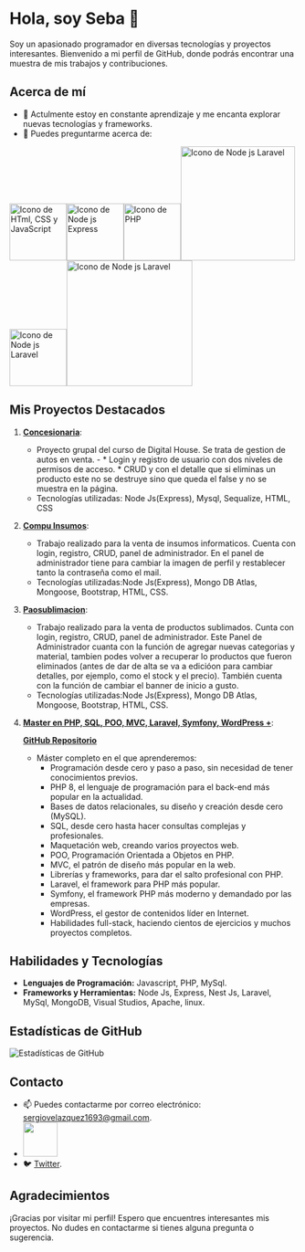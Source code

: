 # Hola, soy Seba 👋

Soy un apasionado programador en diversas tecnologías y proyectos interesantes. Bienvenido a mi perfil de GitHub, donde podrás encontrar una muestra de mis trabajos y contribuciones.

## Acerca de mí
- 🌱 Actulmente estoy en constante aprendizaje y me encanta explorar nuevas tecnologías y frameworks.
- 💬 Puedes preguntarme acerca de:

<img src="https://www.cursosgis.com/wp-content/uploads/2017/06/lenguajes_1.png" alt="Icono de HTml, CSS y JavaScript " width="100"><img src="https://www.bairesdev.com/wp-content/uploads/2021/07/Expressjs.svg" alt="Icono de Node js Express" width="100"><img src="https://assets.zabbix.com/img/brands/php.svg" alt="Icono de PHP" width="100"><img src="https://proximahost.es/blog/wp-content/uploads/2022/05/Laravel.jpg" alt="Icono de Node js Laravel" width="200"><img src="https://ucarecdn.com/0295176b-b17a-4106-b3b0-5bf2b14365e6/" alt="Icono de Node js Laravel" width="100"><img src="https://upload.wikimedia.org/wikipedia/commons/thumb/9/93/MongoDB_Logo.svg/2560px-MongoDB_Logo.svg.png" alt="Icono de Node js Laravel" width="220">

## Mis Proyectos Destacados

1. **[Concesionaria](https://github.com/Sebastian-Velazquez/Concesionaria-NodeJS-Express-SQL)**:
   - Proyecto grupal del curso de Digital House. Se trata de gestion de autos en venta. -
         * Login y registro de usuario con dos niveles de permisos de acceso.
         * CRUD y con el detalle que si eliminas un producto este no se destruye sino que queda el false y no se muestra en la página. 
   - Tecnologías utilizadas: Node Js(Express), Mysql, Sequalize, HTML, CSS

2. **[Compu Insumos](https://github.com/Sebastian-Velazquez/nodejs-mongodb-Boostrap-Compu-Insumos)**:
   - Trabajo realizado para la venta de insumos informaticos. Cuenta con login, registro, CRUD, panel de administrador. En el panel de administrador tiene para cambiar la imagen de perfil y restablecer tanto la contraseña como el mail.
   - Tecnologías utilizadas:Node Js(Express), Mongo DB Atlas, Mongoose, Bootstrap, HTML, CSS.
  
3. **[Paosublimacion](https://paosublimacion.com.ar/)**:
   - Trabajo realizado para la venta de productos sublimados. Cunta con login, registro, CRUD, panel de administrador.
        Este Panel de Administrador cuanta con la función de agregar nuevas categorias y material, tambien podes volver a recuperar lo productos que fueron eliminados (antes de dar de alta se va a edicióon para cambiar detalles, por ejemplo, como el stock y el precio). También cuenta con la función de cambiar el banner de inicio a gusto. 
   - Tecnologías utilizadas:Node Js(Express), Mongo DB Atlas, Mongoose, Bootstrap, HTML, CSS.

4. **[Master en PHP, SQL, POO, MVC, Laravel, Symfony, WordPress +](https://www.udemy.com/course/master-en-php-sql-poo-mvc-laravel-symfony-4-wordpress/)**:
   
   **[GitHub Repositorio](https://github.com/Sebastian-Velazquez/Master-php-sql-poo-mvc-laravel-symfony-wordpress)**
   - Máster completo en el que aprenderemos:
      - Programación desde cero y paso a paso, sin necesidad de tener conocimientos previos.
      - PHP 8, el lenguaje de programación para el back-end más popular en la actualidad.
      - Bases de datos relacionales, su diseño y creación desde cero (MySQL).
      - SQL, desde cero hasta hacer consultas complejas y profesionales.
      - Maquetación web, creando varios proyectos web.
      - POO, Programación Orientada a Objetos en PHP.
      - MVC, el patrón de diseño más popular en la web.
      - Librerías y frameworks, para dar el salto profesional con PHP.
      - Laravel, el framework para PHP más popular.
      - Symfony, el framework PHP más moderno y demandado por las empresas.
      - WordPress, el gestor de contenidos líder en Internet.
      - Habilidades full-stack, haciendo cientos de ejercicios y muchos proyectos completos.

## Habilidades y Tecnologías

- **Lenguajes de Programación:** Javascript, PHP, MySql.
- **Frameworks y Herramientas:** Node Js, Express, Nest Js, Laravel, MySql, MongoDB, Visual Studios, Apache, linux.

## Estadísticas de GitHub
![Estadísticas de GitHub](https://github-readme-stats.vercel.app/api?username=Sebastian-Velazquez&show_icons=true&hide=contribs,prs&theme=radical)

## Contacto
 - 📫 Puedes contactarme por correo electrónico: [sergiovelazquez1693@gmail.com](mailto:sergiovelazquez1693@gmail.com).
 - <a href="https://www.linkedin.com/in/sergio-sebastian-velazquez-2a1831148/" ><img src="https://logos-world.net/wp-content/uploads/2020/04/Linkedin-Logo.png" width="60" > </a>
 - 🐦  [Twitter](https://twitter.com/SebaSV1693).

## Agradecimientos
¡Gracias por visitar mi perfil! Espero que encuentres interesantes mis proyectos. No dudes en contactarme si tienes alguna pregunta o sugerencia.


